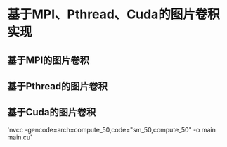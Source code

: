 # 基于MPI、Pthread、Cuda的图片卷积实现
## 基于MPI的图片卷积

## 基于Pthread的图片卷积

## 基于Cuda的图片卷积
'nvcc -gencode=arch=compute_50,code=\"sm_50,compute_50\" -o main main.cu'
